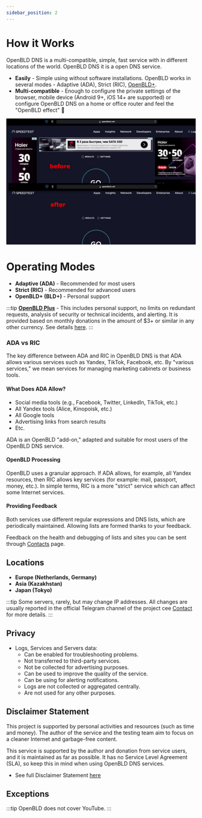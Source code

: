 ```yaml
---
sidebar_position: 2
---
```


# How it Works

OpenBLD DNS is a multi-compatible, simple, fast service with in different locations of the world. OpenBLD DNS it is a open DNS service.
- **Easily** - Simple using without software installations. OpenBLD works in several modes - Adaptive (ADA), Strict (RIC), [OpenBLD+](4.openbld-plus.md).
- **Multi-compatible** - Enough to configure the private settings of the browser, mobile device (Android 9+, iOS 14+ are supported) or configure OpenBLD DNS on a home or office router and feel the "OpenBLD effect" 🌱

![OpenBLD DNS](./img/speedtest-example_en.jpg)

# Operating Modes

- **Adaptive (ADA)** - Recommended for most users
- **Strict (RIC)** - Recommended for advanced users
- **OpenBLD+ (BLD+)** - Personal support

:::tip
**[OpenBLD Plus](4.openbld-plus.md)** - This includes personal support, no limits on redundant requests, analysis of security or technical incidents, and alerting. It is provided based on monthly donations in the amount of $3+ or similar in any other currency. 
See details [here](4.openbld-plus.md).
:::

### ADA vs RIC

The key difference between ADA and RIC in OpenBLD DNS is that ADA allows various services such as Yandex, TikTok, Facebook, etc. By "various services," we mean services for managing marketing cabinets or business tools.

#### What Does ADA Allow?

- Social media tools (e.g., Facebook, Twitter, LinkedIn, TikTok, etc.)
- All Yandex tools (Alice, Kinopoisk, etc.)
- All Google tools
- Advertising links from search results
- Etc.

ADA is an OpenBLD "add-on," adapted and suitable for most users of the OpenBLD DNS service.

#### OpenBLD Processing

OpenBLD uses a granular approach. If ADA allows, for example, all Yandex resources, 
then RIC allows key services (for example: mail, passport, money, etc.). In simple terms, RIC is a more "strict" service which can affect some Internet services.

#### Providing Feedback

Both services use different regular expressions and DNS lists, which are periodically maintained. Allowing lists are formed thanks to your feedback.

Feedback on the health and debugging of lists and sites you can be sent through [Contacts](/docs/contacts.md) page.

## Locations

- **Europe (Netherlands, Germany)**
- **Asia (Kazakhstan)**
- **Japan (Tokyo)**

:::tip
Some servers, rarely, but may change IP addresses. 
All changes are usually reported in the official Telegram channel of the project cee [Contact](/docs/contacts.md) for more details.
:::

## Privacy

- Logs, Services and Servers data:
    - Can be enabled for troubleshooting problems.
    - Not transferred to third-party services.
    - Not be collected for advertising purposes.
    - Can be used to improve the quality of the service.
    - Can be using for alerting notifications.
    - Logs are not collected or aggregated centrally.
    - Are not used for any other purposes.

## Disclaimer Statement

This project is supported by personal activities and resources (such as time and money). The author of the service and the testing team aim to focus on a cleaner Internet and garbage-free content.

This service is supported by the author and donation from service users, and it is maintained as far as possible. It has no Service Level Agreement (SLA), so keep this in mind when using OpenBLD DNS services.

- See full Disclaimer Statement [here](/docs/disclaimer.md)

## Exceptions

:::tip
OpenBLD does not cover YouTube.
:::
